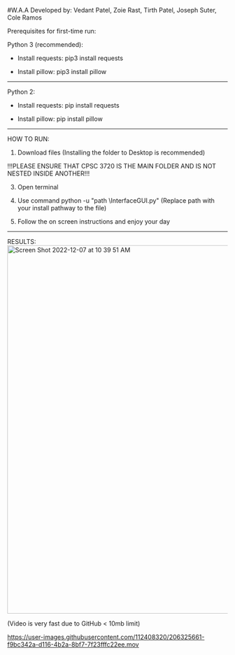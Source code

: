 #W.A.A
Developed by: 
Vedant Patel, Zoie Rast, Tirth Patel, Joseph Suter, Cole Ramos



Prerequisites for first-time run:

Python 3 (recommended):

- Install requests: pip3 install requests

- Install pillow: pip3 install pillow
--------------------------------------
Python 2:

- Install requests: pip install requests

- Install pillow: pip install pillow
--------------------------------------

HOW TO RUN:

1. Download files (Installing the folder to Desktop is recommended)

!!!PLEASE ENSURE THAT CPSC 3720 IS THE MAIN FOLDER AND IS NOT NESTED INSIDE ANOTHER!!!

3. Open terminal

4. Use command python -u "path \InterfaceGUI.py" (Replace path with your install pathway to the file)

5. Follow the on screen instructions and enjoy your day

-------------------------------------- 
RESULTS: 
<img width="843" alt="Screen Shot 2022-12-07 at 10 39 51 AM" src="https://user-images.githubusercontent.com/112408320/206223417-d3abba70-8293-4519-83bf-620253e55d55.png">


(Video is very fast due to GitHub < 10mb limit)

https://user-images.githubusercontent.com/112408320/206325661-f9bc342a-d116-4b2a-8bf7-7f23fffc22ee.mov





